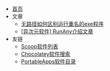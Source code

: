 * [首页](/)
* 文章
  * [无路径如何区别运行重名的exe程序](run-repeat-exe.md)
  * [[异次元软件] RunAny介绍文章](https://www.iplaysoft.com/runany.html)
* 友链
  * [Scoop软件列表](https://github.com/rasa/scoop-directory/blob/master/by-score.md)
  * [Chocolatey软件搜索](https://chocolatey.org/packages)
  * [PortableApps软件目录](https://portableapps.com/apps)
